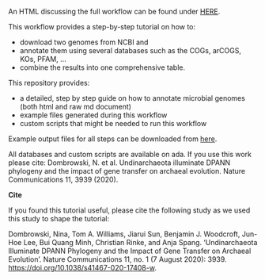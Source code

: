 An HTML discussing the full workflow can be found under [HERE](https://ndombrowski.github.io/Annotation_workflow/).

This workflow provides a step-by-step tutorial on how to:

- download two genomes from NCBI and
- annotate them using several databases such as the COGs, arCOGS, KOs, PFAM, …
- combine the results into one comprehensive table.

This repository provides:

- a detailed, step by step guide on how to annotate microbial genomes (both html and raw md document)
- example files generated during this workflow
- custom scripts that might be needed to run this workflow

Example output files for all steps can be downloaded from [here](https://github.com/ndombrowski/Annotation_workflow/tree/main/Output_example).

All databases and custom scripts are available on ada. If you use this work please cite: Dombrowski, N. et al. Undinarchaeota illuminate DPANN phylogeny and the impact of gene transfer on archaeal evolution. Nature Communications 11, 3939 (2020).


**Cite**

If you found this tutorial useful, please cite the following study as we used this study to shape the tutorial:

Dombrowski, Nina, Tom A. Williams, Jiarui Sun, Benjamin J. Woodcroft, Jun-Hoe Lee, Bui Quang Minh, Christian Rinke, and Anja Spang. ‘Undinarchaeota Illuminate DPANN Phylogeny and the Impact of Gene Transfer on Archaeal Evolution’. Nature Communications 11, no. 1 (7 August 2020): 3939. https://doi.org/10.1038/s41467-020-17408-w.
